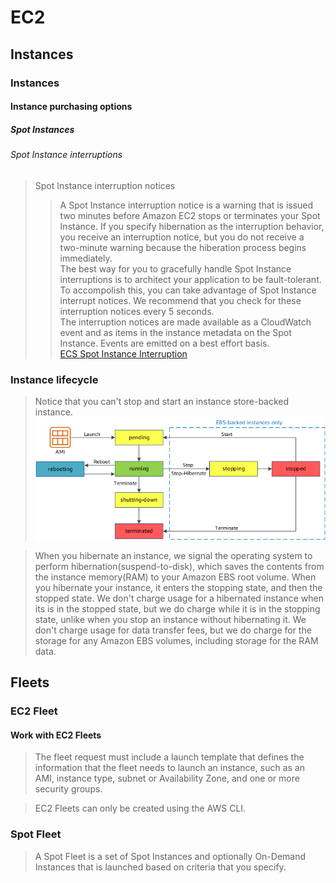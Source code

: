 # EC2
## Instances

### Instances
#### Instance purchasing options
##### Spot Instances
###### Spot Instance interruptions
> Spot Instance interruption notices
>> A Spot Instance interruption notice is a warning that is issued two minutes before Amazon EC2 stops or terminates your Spot Instance. If you specify hibernation as the interruption behavior, you receive an interruption notice, but you do not receive a two-minute warning because the hiberation process begins immediately.  
>> The best way for you to gracefully handle Spot Instance interruptions is to architect your application to be fault-tolerant. To accompolish this, you can take advantage of Spot Instance interrupt notices. We recommend that you check for these interruption notices every 5 seconds.  
>> The interruption notices are made available as a CloudWatch event and as items in the instance metadata on the Spot Instance. Events are emitted on a best effort basis.   
> [ECS Spot Instance Interruption](https://ec2spotworkshops.com/ecs-spot-capacity-providers/module-1/spot_inturruption_handling.html)
### Instance lifecycle
> Notice that you can't stop and start an instance store-backed instance.
> ![](img/il.png)

> When you hibernate an instance, we signal the operating system to perform hibernation(suspend-to-disk), which saves the contents from the instance memory(RAM) to your Amazon EBS root volume.
> When you hibernate your instance, it enters the stopping state, and then the stopped state. We don't charge usage for a hibernated instance when its is in the stopped state, but we do charge while it is in the stopping state, unlike when you stop an instance without hibernating it. We don't charge usage for data transfer fees, but we do charge for the storage for any Amazon EBS volumes, including storage for the RAM data.

## Fleets
### EC2 Fleet
#### Work with EC2 Fleets
> The fleet request must include a launch template that defines the information that the fleet needs to launch an instance, such as an AMI, instance type, subnet or Availability Zone, and one or more security groups.

> EC2 Fleets can only be created using the AWS CLI.

### Spot Fleet
> A Spot Fleet is a set of Spot Instances and optionally On-Demand Instances that is launched based on criteria that you specify.

